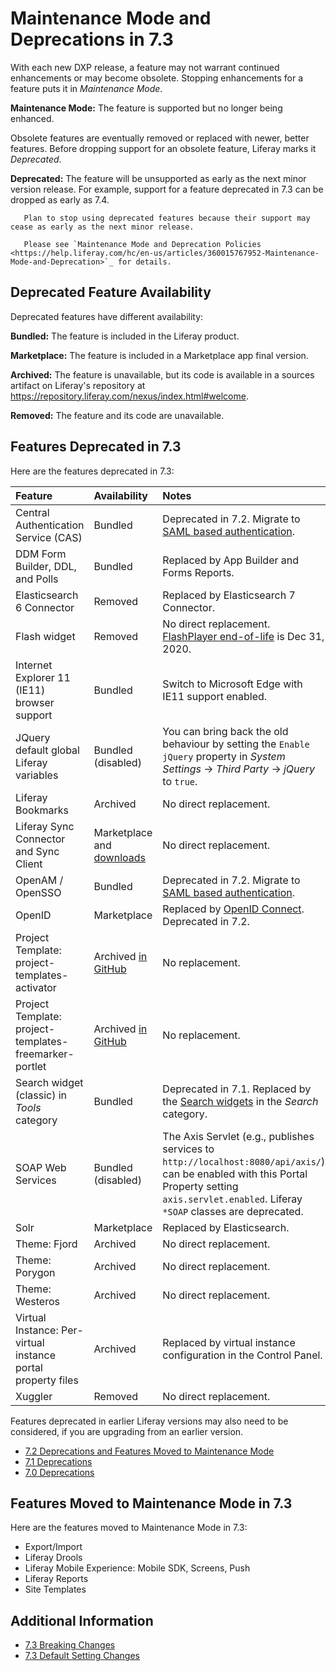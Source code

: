 # Maintenance Mode and Deprecations in 7.3

With each new DXP release, a feature may not warrant continued enhancements or may become obsolete. Stopping enhancements for a feature puts it in *Maintenance Mode*.

**Maintenance Mode:** The feature is supported but no longer being enhanced.

Obsolete features are eventually removed or replaced with newer, better features. Before dropping support for an obsolete feature, Liferay marks it *Deprecated*.

**Deprecated:** The feature will be unsupported as early as the next minor version release. For example, support for a feature deprecated in 7.3 can be dropped as early as 7.4.

```important::
   Plan to stop using deprecated features because their support may cease as early as the next minor release.
```

```important::
   Please see `Maintenance Mode and Deprecation Policies <https://help.liferay.com/hc/en-us/articles/360015767952-Maintenance-Mode-and-Deprecation>`_ for details.
```

## Deprecated Feature Availability

Deprecated features have different availability:

**Bundled:** The feature is included in the Liferay product.

**Marketplace:** The feature is included in a Marketplace app final version.

**Archived:** The feature is unavailable, but its code is available in a sources artifact on Liferay's repository at <https://repository.liferay.com/nexus/index.html#welcome>.

**Removed:** The feature and its code are unavailable.

## Features Deprecated in 7.3

Here are the features deprecated in 7.3:

| Feature | Availability | Notes |
| :------ | :----------- | :---- |
| Central Authentication Service (CAS) | Bundled | Deprecated in 7.2. Migrate to [SAML based authentication](../../securing-liferay/configuring-sso/authenticating-with-saml/single-sign-on-with-saml.md). |
| DDM Form Builder, DDL, and Polls | Bundled | Replaced by App Builder and Forms Reports. |
| Elasticsearch 6 Connector | Removed | Replaced by Elasticsearch 7 Connector. |
| Flash widget | Removed | No direct replacement. [FlashPlayer end-of-life](https://www.adobe.com/products/flashplayer/end-of-life.html) is Dec 31, 2020. |
| Internet Explorer 11 (IE11) browser support | Bundled | Switch to Microsoft Edge with IE11 support enabled. |
| JQuery default global Liferay variables | Bundled (disabled) | You can bring back the old behaviour by setting the `Enable jQuery` property in *System Settings* &rarr; *Third Party* &rarr; *jQuery* to `true`. |
| Liferay Bookmarks | Archived | No direct replacement. |
| Liferay Sync Connector and Sync Client | Marketplace and [downloads](https://web.liferay.com/downloads/liferay-sync) | No direct replacement. |
| OpenAM / OpenSSO | Bundled | Deprecated in 7.2. Migrate to [SAML based authentication](../../installation-and-upgrades/securing-liferay/configuring-sso/authenticating-with-saml/single-sign-on-with-saml.md). |
| OpenID | Marketplace | Replaced by [OpenID Connect](../../securing-liferay/configuring-sso/other-ssos/using-openid-connect.md). Deprecated in 7.2. |
| Project Template: project-templates-activator | Archived [in GitHub](https://github.com/liferay/liferay-blade-cli/tree/master/extensions) | No replacement. |
| Project Template: project-templates-freemarker-portlet | Archived [in GitHub](https://github.com/liferay/liferay-blade-cli/tree/master/extensions) | No replacement. |
| Search widget (classic) in *Tools* category | Bundled | Deprecated in 7.1. Replaced by the [Search widgets](../../../using-search/search-pages-and-widgets/search-results/search-results.md) in the *Search* category. |
| SOAP Web Services | Bundled (disabled) | The Axis Servlet (e.g., publishes services to `http://localhost:8080/api/axis/`) can be enabled with this Portal Property setting `axis.servlet.enabled`. Liferay `*SOAP` classes are deprecated. |
| Solr | Marketplace | Replaced by Elasticsearch. |
| Theme: Fjord | Archived | No direct replacement. |
| Theme: Porygon | Archived | No direct replacement. |
| Theme: Westeros | Archived | No direct replacement. |
| Virtual Instance: Per-virtual instance portal property files | Archived | Replaced by virtual instance configuration in the Control Panel. |
| Xuggler | Removed | No direct replacement. |

Features deprecated in earlier Liferay versions may also need to be considered, if you are upgrading from an earlier version.

* [7.2 Deprecations and Features Moved to Maintenance Mode](./maintenance-mode-and-deprecations-in-7-2.md)
* [7.1 Deprecations](https://help.liferay.com/hc/en-us/articles/360018403151-Digital-Experience-Platform-7-1-Deprecated-and-Removed-Items)
* [7.0 Deprecations](https://help.liferay.com/hc/en-us/articles/360018123832-Digital-Experience-Platform-7-0-Deprecated-and-Removed-Items)

## Features Moved to Maintenance Mode in 7.3

Here are the features moved to Maintenance Mode in 7.3:

* Export/Import
* Liferay Drools
* Liferay Mobile Experience: Mobile SDK, Screens, Push
* Liferay Reports
* Site Templates

## Additional Information

* [7.3 Breaking Changes](../../../liferay-internals/reference/7-3-breaking-changes.md)
* [7.3 Default Setting Changes](./default-setting-changes-in-7-3.md)
